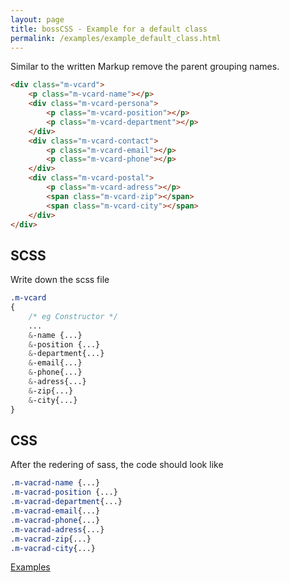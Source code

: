 ```yaml
---
layout: page
title: bossCSS - Example for a default class
permalink: /examples/example_default_class.html
---
```


Similar to the written Markup remove the parent grouping names.

```html
<div class="m-vcard">
	<p class="m-vcard-name"></p>
	<div class="m-vcard-persona">
		<p class="m-vcard-position"></p>
		<p class="m-vcard-department"></p>
	</div>
	<div class="m-vcard-contact">
		<p class="m-vcard-email"></p>
		<p class="m-vcard-phone"></p>
	</div>
	<div class="m-vcard-postal">
		<p class="m-vcard-adress"></p>
		<span class="m-vcard-zip"></span>
		<span class="m-vcard-city"></span>
	</div>
</div>
```

## SCSS
Write down the scss file

```scss
.m-vcard
{
	/* eg Constructor */
	...
	&-name {...}
	&-position {...}
	&-department{...}
	&-email{...}
	&-phone{...}
	&-adress{...}
	&-zip{...}
	&-city{...}
}
```

## CSS
After the redering of sass, the code should look like

```css
.m-vacrad-name {...}
.m-vacrad-position {...}
.m-vacrad-department{...}
.m-vacrad-email{...}
.m-vacrad-phone{...}
.m-vacrad-adress{...}
.m-vacrad-zip{...}
.m-vacrad-city{...}
```


[Examples](example_list.html)